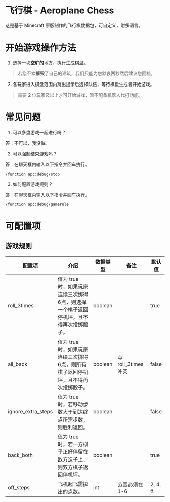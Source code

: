 # 飞行棋 - Aeroplane Chess
这是基于 Minecraft 原版制作的飞行棋数据包，可自定义，附多语言。

# 开始游戏操作方法
1. 选择一块**空旷的**地方，执行生成棋盘。
> 若您不幸**摧毁**了自己的建筑，我们只能为您默哀两秒然后建议您回档。

2. 各玩家进入棋盘范围内跳出提示后选择队伍，等待棋盘生成者开始游戏。
> 需要 **2** 位玩家及以上才可开始游戏，暂不配备机器人代打功能。

# 常见问题
1. 可以多盘游戏一起进行吗？
   
答：不可以，我没做。

2. 可以强制结束游戏吗？

答：在聊天框内输入以下指令并回车执行。
```mcfunction
/function apc:debug/stop
```

3. 如何配置游戏规则？

答：在聊天框内输入以下指令并回车执行。
```mcfunction
/function apc:debug/gamerule
```

# 可配置项

## 游戏规则

| 配置项                 | 介绍                                             | 数据类型    | 备注                      | 默认值     |
|---------------------|------------------------------------------------|---------|-------------------------|---------|
| roll_3times         | 值为 true 时，如果玩家连续三次掷得6点，则选择一个棋子返回停机坪，且不得再次投掷骰子。 | boolean |                         | true    |
| all_back            | 值为 true 时，如果玩家连续三次掷得6点，则所有棋子返回停机坪，且不得再次投掷骰子。   | boolean | 与 roll_3times 冲突 | false   |
|  ignore_extra_steps | 值为 true 时，若移动步数大于到达终点所需步数，则胜利返回。               | boolean |                         | false   |
| back_both           | 值为 true 时，若一方棋子正好停留在敌方迭子上，则双方棋子返回停机坪。          | boolean |                         | true    |
| off_steps           | 飞机起飞需掷出的点数。                                    |  int    |  范围必须在 1-6              | 2, 4, 6 |
